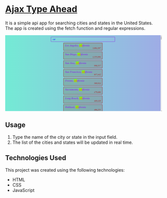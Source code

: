 # [Ajax Type Ahead](https://rm-typeahead.netlify.app/)

It is a simple api app for searching cities and states in the United States. The app is created using the fetch function and regular expressions.

![App Screenshot](./img/screenshot.png)

## Usage

1. Type the name of the city or state in the input field.
2. The list of the cities and states will be updated in real time.

## Technologies Used

This project was created using the following technologies:

- HTML
- CSS
- JavaScript
